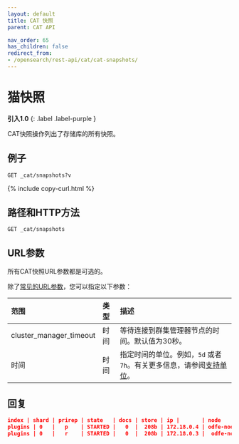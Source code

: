 ```yaml
---
layout: default
title: CAT 快照
parent: CAT API

nav_order: 65
has_children: false
redirect_from:
- /opensearch/rest-api/cat/cat-snapshots/
---
```


# 猫快照
**引入1.0**
{: .label .label-purple }

CAT快照操作列出了存储库的所有快照。

## 例子

```
GET _cat/snapshots?v
```
{% include copy-curl.html %}

## 路径和HTTP方法

```
GET _cat/snapshots
```

## URL参数

所有CAT快照URL参数都是可选的。

除了[常见的URL参数]({{site.url}}{{site.baseurl}}/api-reference/cat/index)，您可以指定以下参数：

范围| 类型| 描述
:--- | :--- | :---
cluster_manager_timeout| 时间| 等待连接到群集管理器节点的时间。默认值为30秒。
时间| 时间| 指定时间的单位。例如，`5d` 或者`7h`。有关更多信息，请参阅[支持单位]({{site.url}}{{site.baseurl}}/opensearch/units/)。


## 回复

```json
index | shard | prirep | state   | docs | store | ip |       | node
plugins | 0   |   p    | STARTED |   0  |  208b | 172.18.0.4 | odfe-node1
plugins | 0   |   r    | STARTED |   0  |  208b | 172.18.0.3 |  odfe-node2          
```

